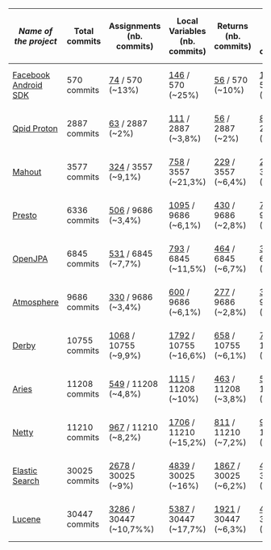 | *Name of the project*                                                    | Total commits | Assignments (nb. commits) | Local Variables (nb. commits) | Returns (nb. commits) | Field Written (nb. commits) | Error while using Diff (files) | Commits with error(s)
|--------------------------------------------------------------------------|---------------|---------------------------|-------------------------------|-----------------------|---------------------------|--------------------------------|---------|
| [Facebook Android SDK](https://github.com/facebook/facebook-android-sdk) | 570 commits | [74](https://github.com/VaubanParty/BugfixTracker/tree/master/results/facebook-android-sdk/assignments.md) / 570 (~13%)                   | [146](https://github.com/VaubanParty/BugfixTracker/blob/master/results/facebook-android-sdk/localvar.md) / 570 (~25%)               | [56](https://github.com/VaubanParty/BugfixTracker/blob/master/results/facebook-android-sdk/return.md) / 570 (~10%)                  | [101](https://github.com/VaubanParty/BugfixTracker/blob/master/results/facebook-android-sdk/fieldread.md) / 570 (~17,7%)          | 234 files not treated | 164 commits |
| [Qpid Proton](https://github.com/apache/qpid-proton)                     | 2887 commits | [63](https://github.com/VaubanParty/BugfixTracker/blob/master/results/qpid-proton/assignments.md) / 2887 (~2%)                       | [111](https://github.com/VaubanParty/BugfixTracker/blob/master/results/qpid-proton/localvar.md) / 2887 (~3,8%)                          | [56](https://github.com/VaubanParty/BugfixTracker/blob/master/results/qpid-proton/return.md) / 2887 (~2%)              | [82](https://github.com/VaubanParty/BugfixTracker/blob/master/results/qpid-proton/fieldread.md) / 2887 (~2,8%)                       | 18 files not treated | 16 commits |
| [Mahout](https://github.com/apache/mahout)  | 3577 commits | [324](https://github.com/VaubanParty/BugfixTracker/blob/master/results/mahout/assignments.md) / 3557 (~9,1%)                      | [758](https://github.com/VaubanParty/BugfixTracker/blob/master/results/mahout/localvar.md) / 3557 (~21,3%)                     | [229](https://github.com/VaubanParty/BugfixTracker/blob/master/results/mahout/return.md) / 3557  (~6,4%)               | [274](https://github.com/VaubanParty/BugfixTracker/blob/master/results/mahout/fieldread.md) / 3557  (~7,7%)                   | 877 files not treated   | 321 commits |
| [Presto](https://github.com/facebook/presto)  | 6336 commits | [506](https://github.com/VaubanParty/BugfixTracker/blob/master/results/presto/assignments.md) / 9686 (~3,4%)                      | [1095](https://github.com/VaubanParty/BugfixTracker/blob/master/results/presto/localvar.md) / 9686 (~6,1%)                     | [430](https://github.com/VaubanParty/BugfixTracker/blob/master/results/presto/return.md) / 9686  (~2,8%)               | [769](https://github.com/VaubanParty/BugfixTracker/blob/master/results/presto/fieldread.md) / 9686  (~7,9%)                   | 3902 files not treated   | 1816 commits |
| [OpenJPA](https://github.com/apache/openjpa)  | 6845 commits | [531](https://github.com/VaubanParty/BugfixTracker/blob/master/results/openjpa/assignments.md) / 6845 (~7,7%)                      | [793](https://github.com/VaubanParty/BugfixTracker/blob/master/results/openjpa/localvar.md) / 6845 (~11,5%)                     | [464](https://github.com/VaubanParty/BugfixTracker/blob/master/results/openjpa/return.md) / 6845  (~6,7%)               | [366](https://github.com/VaubanParty/BugfixTracker/blob/master/results/openjpa/fieldread.md) / 6845  (~5,3%)                   | 210 files not treated   | 165 commits |
| [Atmosphere](https://github.com/Atmosphere/atmosphere)  | 9686 commits | [330](https://github.com/VaubanParty/BugfixTracker/blob/master/results/atmosphere/assignments.md) / 9686 (~3,4%)                      | [600](https://github.com/VaubanParty/BugfixTracker/blob/master/results/atmosphere/localvar.md) / 9686 (~6,1%)                     | [277](https://github.com/VaubanParty/BugfixTracker/blob/master/results/atmosphere/return.md) / 9686  (~2,8%)               | [344](https://github.com/VaubanParty/BugfixTracker/blob/master/results/atmosphere/fieldread.md) / 9686  (~3,5%)                   | 1866 files not treated   | 1430 commits |
| [Derby](https://github.com/apache/derby)  | 10755 commits | [1068](https://github.com/VaubanParty/BugfixTracker/blob/master/results/derby/assignments.md) / 10755 (~9,9%)                      | [1792](https://github.com/VaubanParty/BugfixTracker/blob/master/results/derby/localvar.md) / 10755 (~16,6%)                     | [658](https://github.com/VaubanParty/BugfixTracker/blob/master/results/derby/return.md) / 10755  (~6,1%)               | [751](https://github.com/VaubanParty/BugfixTracker/blob/master/results/derby/fieldread.md) / 10755  (~6,9%)                   | 299 files not treated   | 234 commits |
| [Aries](https://github.com/apache/aries)  | 11208 commits | [549](https://github.com/VaubanParty/BugfixTracker/blob/master/results/aries/assignments.md) / 11208 (~4,8%)                      | [1115](https://github.com/VaubanParty/BugfixTracker/blob/master/results/aries/localvar.md) / 11208 (~10%)                     | [463](https://github.com/VaubanParty/BugfixTracker/blob/master/results/aries/return.md) / 11208  (~3,8%)               | [566](https://github.com/VaubanParty/BugfixTracker/blob/master/results/aries/fieldread.md) / 11208  (~5%)                   | 499 files not treated   | 414 commits |
| [Netty](https://github.com/netty/netty)  | 11210 commits | [967](https://github.com/VaubanParty/BugfixTracker/blob/master/results/netty/assignments.md) / 11210 (~8,2%)                      | [1706](https://github.com/VaubanParty/BugfixTracker/blob/master/results/netty/localvar.md) / 11210 (~15,2%)                     | [811](https://github.com/VaubanParty/BugfixTracker/blob/master/results/netty/return.md) / 11210  (~7,2%)               | [929](https://github.com/VaubanParty/BugfixTracker/blob/master/results/netty/fieldread.md) / 11210  (~8,2%)                   | 2559 files not treated   | 1340 commits |
| [Elastic Search](https://github.com/elastic/elasticsearch) | 30025 commits | [2678](https://github.com/VaubanParty/BugfixTracker/blob/master/results/elasticsearch/assignments.md) / 30025 (~9%) | [4839](https://github.com/VaubanParty/BugfixTracker/blob/master/results/elasticsearch/localvar.md) / 30025 (~16%) | [1867](https://github.com/VaubanParty/BugfixTracker/blob/master/results/elasticsearch/return.md) / 30025 (~6,2%) | [4253](https://github.com/VaubanParty/BugfixTracker/blob/master/results/elasticsearch/fieldread.md) / 30025 (~14%) | 9518 files not treated | / |
| [Lucene](https://github.com/apache/lucene-solr)  | 30447 commits | [3286](https://github.com/VaubanParty/BugfixTracker/blob/master/results/lucene-solr/assignments.md) / 30447 (~10,7%%)                      | [5387](https://github.com/VaubanParty/BugfixTracker/blob/master/results/lucene-solr/localvar.md) / 30447 (~17,7%)                     | [1921](https://github.com/VaubanParty/BugfixTracker/blob/master/results/lucene-solr/return.md) / 30447  (~6,3%)               | [4357](https://github.com/VaubanParty/BugfixTracker/blob/master/results/lucene-solr/fieldread.md) / 30447  (~14,3%)                   | 17661 files not treated   | 5973 commits |
